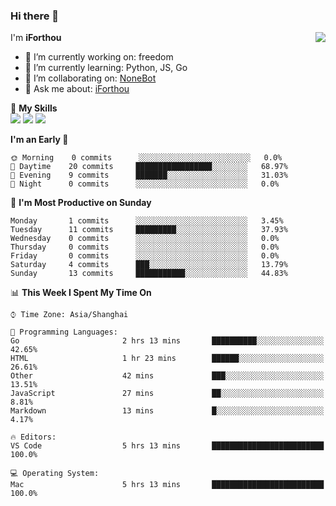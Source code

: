 ### Hi there 👋

<a href="#">
  <img align="right" src="https://github-readme-stats.vercel.app/api?username=iforthou&count_private=true&show_icons=true&bg_color=15,f2f7fd,E0EAFC" />
</a>

I'm **iForthou**

- 🔭 I’m currently working on: freedom
- 🌱 I’m currently learning: Python, JS, Go
- 👯 I’m collaborating on: [NoneBot](https://github.com/nonebot)
- 💬 Ask me about: [iForthou](https://iforthou.com)

🌟 **My Skills**  
![](https://img.shields.io/badge/-Python-3e74a2?style=flat-square&logo=Python&logoColor=fff)
![](https://img.shields.io/badge/-Docker-2496ED?style=flat-square&logo=Docker&logoColor=fff)
![](https://img.shields.io/badge/-Linux-000000?style=flat-square&logo=Linux&logoColor=fff)

<!--START_SECTION:waka-->
**I'm an Early 🐤** 

```text
🌞 Morning    0 commits      ░░░░░░░░░░░░░░░░░░░░░░░░░   0.0% 
🌆 Daytime    20 commits     █████████████████░░░░░░░░   68.97% 
🌃 Evening    9 commits      ███████░░░░░░░░░░░░░░░░░░   31.03% 
🌙 Night      0 commits      ░░░░░░░░░░░░░░░░░░░░░░░░░   0.0%

```
📅 **I'm Most Productive on Sunday** 

```text
Monday       1 commits      ░░░░░░░░░░░░░░░░░░░░░░░░░   3.45% 
Tuesday      11 commits     █████████░░░░░░░░░░░░░░░░   37.93% 
Wednesday    0 commits      ░░░░░░░░░░░░░░░░░░░░░░░░░   0.0% 
Thursday     0 commits      ░░░░░░░░░░░░░░░░░░░░░░░░░   0.0% 
Friday       0 commits      ░░░░░░░░░░░░░░░░░░░░░░░░░   0.0% 
Saturday     4 commits      ███░░░░░░░░░░░░░░░░░░░░░░   13.79% 
Sunday       13 commits     ███████████░░░░░░░░░░░░░░   44.83%

```


📊 **This Week I Spent My Time On** 

```text
⌚︎ Time Zone: Asia/Shanghai

💬 Programming Languages: 
Go                       2 hrs 13 mins       ██████████░░░░░░░░░░░░░░░   42.65% 
HTML                     1 hr 23 mins        ██████░░░░░░░░░░░░░░░░░░░   26.61% 
Other                    42 mins             ███░░░░░░░░░░░░░░░░░░░░░░   13.51% 
JavaScript               27 mins             ██░░░░░░░░░░░░░░░░░░░░░░░   8.81% 
Markdown                 13 mins             █░░░░░░░░░░░░░░░░░░░░░░░░   4.17%

🔥 Editors: 
VS Code                  5 hrs 13 mins       █████████████████████████   100.0%

💻 Operating System: 
Mac                      5 hrs 13 mins       █████████████████████████   100.0%

```


<!--END_SECTION:waka-->
